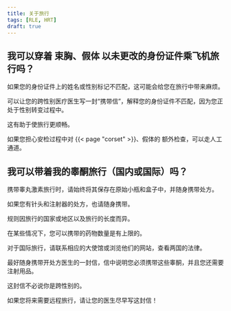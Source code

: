 ```yaml
---
title: 关于旅行
tags: [RLE, HRT]
draft: true
---
```


## 我可以穿着 束胸、假体 以未更改的身份证件乘飞机旅行吗？

如果您的身份证件上的姓名或性别标记不匹配，这可能会给您在旅行中带来麻烦。

可以让您的跨性别医疗医生写一封“携带信”，解释您的身份证件不匹配，因为您正处于性别转变过程中。

这有助于使旅行更顺畅。

如果您担心安检过程中对 {{< page "corset" >}}、假体的 额外检查，可以走人工通道。

## 我可以带着我的睾酮旅行（国内或国际）吗？

携带睾丸激素旅行时，请始终将其保存在原始小瓶和盒子中，并随身携带处方。

如果您有针头和注射器的处方，也请随身携带。

规则因旅行的国家或地区以及旅行的长度而异。

在某些情况下，您可以携带的药物数量是有上限的。

对于国际旅行，请联系相应的大使馆或浏览他们的网站，查看两国的法律。

最好随身携带开处方医生的一封信，信中说明您必须携带这些睾酮，并且您还需要注射用品。

这封信不必说你是跨性别的。

如果您将来需要远程旅行，请让您的医生尽早写这封信！
